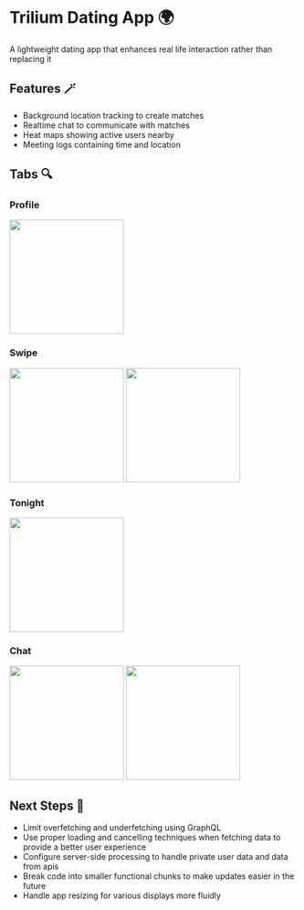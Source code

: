 # Trilium Dating App 🌍

A lightweight dating app that enhances real life interaction rather than replacing it

## Features 🪄

- Background location tracking to create matches
- Realtime chat to communicate with matches
- Heat maps showing active users nearby
- Meeting logs containing time and location

## Tabs 🔍

### Profile

<p float="left">
  <img src="https://github.com/JakeNizio/trilium/assets/15017284/4476bdbe-6ee4-4bff-8584-d8b85e6490f5" width="200" />
</p>

### Swipe

<p float="left">
  <img src="https://github.com/JakeNizio/trilium/assets/15017284/d16f59ed-1fca-45ca-88c8-c92b5e9dd82b" width="200" />
  <img src="https://github.com/JakeNizio/trilium/assets/15017284/5a5747fe-cd1a-4c6f-9010-71541d55974a" width="200" /> 
</p>

### Tonight

<p float="left">
  <img src="https://github.com/JakeNizio/trilium/assets/15017284/066f05ec-62eb-4f38-94ae-b88250e82a6c" width="200" />
</p>

### Chat

<p float="left">
  <img src="https://github.com/JakeNizio/trilium/assets/15017284/68559146-ad94-49e1-94fa-74550751428c" width="200" />
  <img src="https://github.com/JakeNizio/trilium/assets/15017284/9cff35f4-207c-4257-957c-338544b35732" width="200" /> 
</p>

## Next Steps 🔨

- Limit overfetching and underfetching using GraphQL
- Use proper loading and cancelling techniques when fetching data to provide a better user experience
- Configure server-side processing to handle private user data and data from apis
- Break code into smaller functional chunks to make updates easier in the future
- Handle app resizing for various displays more fluidly



